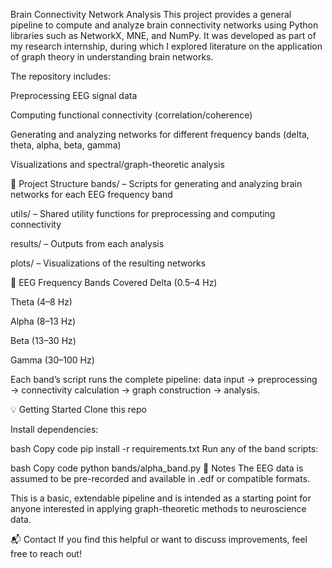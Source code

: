 Brain Connectivity Network Analysis
This project provides a general pipeline to compute and analyze brain connectivity networks using Python libraries such as NetworkX, MNE, and NumPy. It was developed as part of my research internship, during which I explored literature on the application of graph theory in understanding brain networks.

The repository includes:

Preprocessing EEG signal data

Computing functional connectivity (correlation/coherence)

Generating and analyzing networks for different frequency bands (delta, theta, alpha, beta, gamma)

Visualizations and spectral/graph-theoretic analysis

📁 Project Structure
bands/ – Scripts for generating and analyzing brain networks for each EEG frequency band

utils/ – Shared utility functions for preprocessing and computing connectivity

results/ – Outputs from each analysis

plots/ – Visualizations of the resulting networks

🧠 EEG Frequency Bands Covered
Delta (0.5–4 Hz)

Theta (4–8 Hz)

Alpha (8–13 Hz)

Beta (13–30 Hz)

Gamma (30–100 Hz)

Each band’s script runs the complete pipeline: data input → preprocessing → connectivity calculation → graph construction → analysis.

💡 Getting Started
Clone this repo

Install dependencies:

bash
Copy code
pip install -r requirements.txt
Run any of the band scripts:

bash
Copy code
python bands/alpha_band.py
📌 Notes
The EEG data is assumed to be pre-recorded and available in .edf or compatible formats.

This is a basic, extendable pipeline and is intended as a starting point for anyone interested in applying graph-theoretic methods to neuroscience data.

📬 Contact
If you find this helpful or want to discuss improvements, feel free to reach out!

